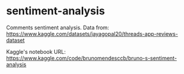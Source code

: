 # sentiment-analysis

Comments sentiment analysis. Data from: https://www.kaggle.com/datasets/jayagopal20/threads-app-reviews-dataset

Kaggle's notebook URL: https://www.kaggle.com/code/brunomendesccb/bruno-s-sentiment-analysis
